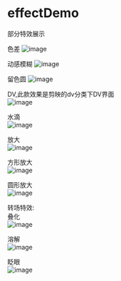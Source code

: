 # effectDemo
部分特效展示

色差
![image](https://github.com/eastnie/effectDemo/blob/main/resource/%E8%89%B2%E5%B7%AE.jpg)

动感模糊
![image](https://github.com/eastnie/effectDemo/blob/main/resource/4981ca395d6c4cd05fb8058f8ce0088.jpg)

留色圆
![image](https://github.com/eastnie/effectDemo/blob/main/resource/92c64e1810f47b62f0d1cf43ea87c5e.jpg)

DV,此款效果是剪映的dv分类下DV界面  
![image](https://github.com/eastnie/effectDemo/blob/main/resource/q1f2c-758tm.gif)


水滴    
![image](https://github.com/eastnie/effectDemo/blob/main/resource/ripple.gif)

放大  
![image](https://github.com/eastnie/effectDemo/blob/main/resource/large.gif)

方形放大    
![image](https://github.com/eastnie/effectDemo/blob/main/resource/fangLarge.gif)

圆形放大  
![image](https://github.com/eastnie/effectDemo/blob/main/resource/circleLarge.gif)




转场特效:  
叠化  
![image](https://github.com/eastnie/effectDemo/blob/main/resource/%E5%8F%A0%E5%8C%96.gif)

溶解  
![image](https://github.com/eastnie/effectDemo/blob/main/resource/%E6%BA%B6%E8%A7%A3.gif)

眨眼  
![image](https://github.com/eastnie/effectDemo/blob/main/resource/%E7%9C%A8%E7%9C%BC.gif)




